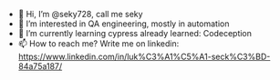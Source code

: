 - 👋 Hi, I’m @seky728, call me seky
- 👀 I’m interested in QA engineering, mostly in automation
- 🌱 I’m currently learning cypress
      already learned:
        Codeception
- 📫 How to reach me? Write me on linkedin:
      https://www.linkedin.com/in/luk%C3%A1%C5%A1-seck%C3%BD-84a75a187/

<!---
seky728/seky728 is a ✨ special ✨ repository because its `README.md` (this file) appears on your GitHub profile.
You can click the Preview link to take a look at your changes.
--->
